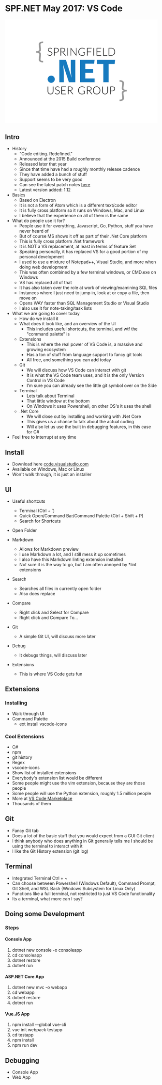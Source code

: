 # SPF.NET May 2017: VS Code 

![Logo](/sgfnet-logo-color-light.png)

## Intro

* History
    * "Code editing. Redefined."
    * Announced at the 2015 Build conference
    * Released later that year
    * Since that time have had a roughly monthly release cadence
    * They have added a bunch of stuff
    * Support seems to be very good
    * Can see the latest patch notes [here](https://code.visualstudio.com/updates/v1_12)
    * Latest version added: 1.12
* Basics
    * Based on Electron
    * It is not a form of Atom which is a different text/code editor
    * It is fully cross platform so it runs on Windows, Mac, and Linux
    * I believe that the experience on all of them is the same
* What do people use it for?
    * People use it for everything, Javascript, Go, Python, stuff you have never heard of
    * But of course MS shows it off as part of their .Net Core platform
    * This is fully cross platform .Net framework
    * It is NOT a VS replacement, at least in terms of feature Set
    * Speaking personally, it has replaced VS for a good portion of my personal development
    * I used to use a mixture of Notepad++, Visual Studio, and more when doing web development
    * This was often combined by a few terminal windows, or CMD.exe on Windows
    * VS has replaced all of that
    * It has also taken over the role at work of viewing/examining SQL files
    * Instances where I just need to jump in, look at or copy a file, then move on
    * Opens WAY faster than SQL Management Studio or Visual Studio
    * I also use it for note-taking/task lists
* What we are going to cover today
    * How do we install it
    * What does it look like, and an overview of the UI
        * This includes useful shortcuts, the terminal, and wtf the "command palette" is
    * Extensions
        * This is where the real power of VS Code is, a massive and growing ecosystem
        * Has a ton of stuff from language support to fancy git tools 
        * All free, and something you can add today
    * Git
        * We will discuss how VS Code can interact with git
        * It is what the VS Code team uses, and it is the only Version Control in VS Code
        * I'm sure you can already see the little git symbol over on the Side
    * Terminal
        * Lets talk about Terminal
        * That little window at the bottom
        * On Windows it uses Powershell, on other OS's it uses the shell
    * .Net Core
        * We will close out by installing and working with .Net Core
        * This gives us a chance to talk about the actual coding
        * Will also let us use the built in debugging features, in this case for C#
* Feel free to interrupt at any time

## Install

* Download here [code.visualstudio.com](http://code.visualstudio.com)
* Available on Windows, Mac or Linux
* Won't walk through, it is just an installer

## UI

* Useful shortcuts
    * Terminal (Ctrl + `)
    * Quick Open/Command Bar/Command Palette (Ctrl + Shift + P)
    * Search for Shortcuts

* Open Folder
* Markdown
    * Allows for Markdown preview
    * I use Markdown a lot, and I still mess it up sometimes
    * I also have this Markdown linting extension installed
    * Not sure it is the way to go, but I am often annoyed by *lint extensions
* Search
    * Searches all files in currently open folder
    * Also does replace
* Compare
    * Right click and Select for Compare
    * Right click and Compare To...
* Git
    * A simple Git UI, will discuss more later
* Debug
    * It debugs things, will discuss later
* Extensions
    * This is where VS Code gets fun


## Extensions
### Installing

* Walk through UI
* Command Palette
    * ext install vscode-icons

### Cool Extensions

* C#
* npm
* git history
* Regex
* vscode-icons
* Show list of installed extensions
* Everybody's extension list would be different
* Some people might use the vim extension, because they are those people
* Some people will use the Python extension, roughly 1.5 million people
* More at [VS Code Marketplace](marketplace.visualstudio.com/VSCode)
* Thousands of them 

## Git

* Fancy Git tab
* Does a lot of the basic stuff that you would expect from a GUI Git client
* I think anybody who does anything in Git generally tells me I should be using the terminal to interact with it
* I like the Git History extension (git log)

## Terminal

* Integrated Terminal Ctrl + ~
* Can choose between Powershell (Windows Default), Command Prompt, Git Shell, and WSL Bash (Windows Subsystem for Linux Only)
* Functions like a full terminal, not restricted to just VS Code functionality
* Its a terminal, what more can I say?

## Doing some Development
### Steps
#### Console App
1. dotnet new console -o consoleapp
2. cd consoleapp
3. dotnet restore
4. dotnet run

#### ASP.NET Core App
1.  dotnet new mvc -o webapp
2. cd webapp
3. dotnet restore
4. dotnet run

#### Vue.JS App
1. npm install --global vue-cli
2. vue init webpack testapp
3. cd testapp
4. npm install
5. npm run dev

## Debugging
* Console App
* Web App